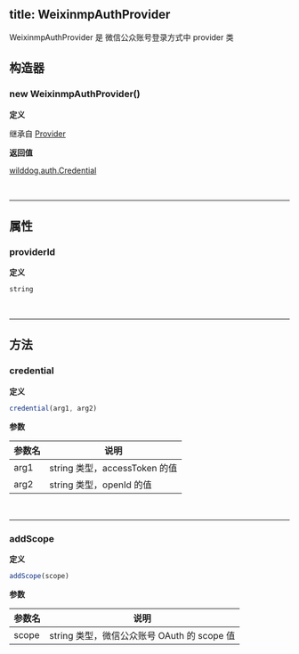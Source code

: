 
title: WeixinmpAuthProvider
---

WeixinmpAuthProvider 是 微信公众账号登录方式中 provider 类

## 构造器
### new WeixinmpAuthProvider()

**定义**

继承自 [Provider](/api/auth/web/Provider.html)

**返回值**

[wilddog.auth.Credential](/api/auth/web/Credential.html)

</br>

------

## 属性

### providerId

**定义**

```js
string
```
</br>

------

## 方法

### credential

**定义**

```js
credential(arg1, arg2)
```

**参数**

| 参数名  | 说明                       |
| ---- | ------------------------ |
| arg1 | string 类型，accessToken 的值 |
| arg2 | string 类型，openId 的值      |


</br>

------

### addScope

**定义**

```js
addScope(scope)
```

**参数**

| 参数名   | 说明                               |
| ----- | -------------------------------- |
| scope | string 类型，微信公众账号 OAuth 的 scope 值 |

